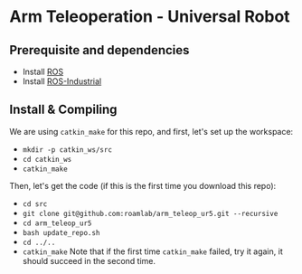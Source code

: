 Arm Teleoperation - Universal Robot
==============================
## Prerequisite and dependencies
* Install [ROS](http://wiki.ros.org/ROS/Installation)
* Install [ROS-Industrial](http://wiki.ros.org/Industrial/Install)

## Install & Compiling 
We are using `catkin_make` for this repo, and first, let's set up the workspace:    
* `mkdir -p catkin_ws/src`  
* `cd catkin_ws`  
* `catkin_make`  

Then, let's get the code (if this is the first time you download this repo):
* `cd src`  
* `git clone git@github.com:roamlab/arm_teleop_ur5.git --recursive`  
* `cd arm_teleop_ur5`  
* `bash update_repo.sh`  
* `cd ../..`  
* `catkin_make`  Note that if the first time `catkin_make` failed, try it again, it should succeed in the second time.
